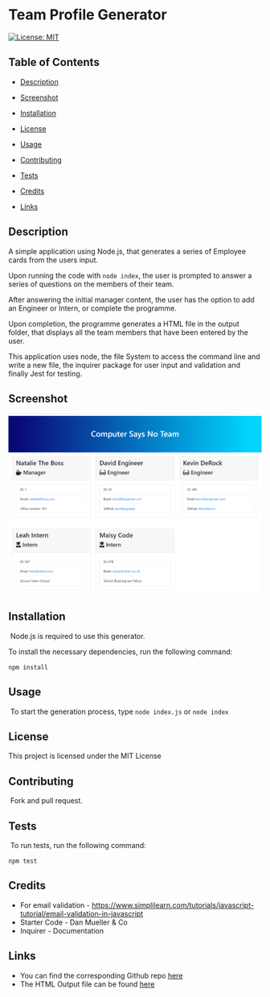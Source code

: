 # Team Profile Generator

[![License: MIT](https://img.shields.io/badge/License-MIT-yellow.svg)](https://opensource.org/licenses/MIT)
## Table of Contents 
* [Description](#description​)

* [Screenshot](#screenshot)

* [Installation](#installation)

* [License](#license)
​
* [Usage](#usage)
​
* [Contributing](#contributing)

* [Tests](#tests)

* [Credits](#credits)

* [Links](#links)

## Description​

A simple application using Node.js, that generates a series of Employee cards from the users input.

Upon running the code with ```node index```, the user is prompted to answer a series of questions on the members of their team.

After answering the initial manager content, the user has the option to add an Engineer or Intern, or complete the programme.

Upon completion, the programme generates a HTML file in the output folder, that displays all the team members that have been entered by the user.

This application uses node, the file System to access the command line and write a new file, the inquirer package for user input and validation and finally Jest for testing.

## Screenshot

![HTML output Screenshot](./src/computersaysno.PNG)
​
## Installation
​
Node.js is required to use this generator.

To install the necessary dependencies, run the following command:
​
```
npm install
```

## Usage
​
To start the generation process, type `node index.js` or `node index`
​
## License


This project is licensed under the MIT License

    
## Contributing
​
Fork and pull request.
​
## Tests
​
To run tests, run the following command:
​
```
npm test
```

## Credits
* For email validation - https://www.simplilearn.com/tutorials/javascript-tutorial/email-validation-in-javascript
* Starter Code - Dan Mueller & Co
* Inquirer - Documentation

## Links
- You can find the corresponding Github repo [here](https://github.com/nattytatat/team-profile-generator)
- The HTML Output file can be found [here](https://github.com/nattytatat/team-profile-generator/blob/main/output/team.html)


